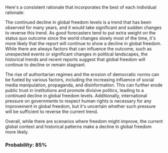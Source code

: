 Here's a consistent rationale that incorporates the best of each individual rationale:

The continued decline in global freedom levels is a trend that has been observed for many years, and it would take significant and sudden changes to reverse this trend. As good forecasters tend to put extra weight on the status quo outcome since the world changes slowly most of the time, it's more likely that the report will continue to show a decline in global freedom. While there are always factors that can influence the outcome, such as unexpected events or significant changes in political landscapes, the historical trends and recent reports suggest that global freedom will continue to decline or remain stagnant.

The rise of authoritarian regimes and the erosion of democratic norms can be fueled by various factors, including the increasing influence of social media manipulation, propaganda, and disinformation. This can further erode public trust in institutions and promote divisive politics, leading to a continued decline in global freedom levels. Additionally, international pressure on governments to respect human rights is necessary for any improvement in global freedom, but it's uncertain whether such pressure will be sufficient to reverse the current trend.

Overall, while there are scenarios where freedom might improve, the current global context and historical patterns make a decline in global freedom more likely.

### Probability: 85%